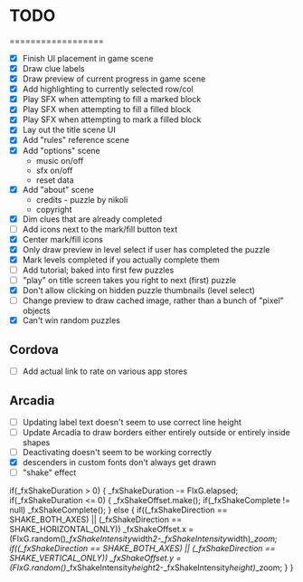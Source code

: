 # TODO

==================

- [x] Finish UI placement in game scene 
- [x] Draw clue labels
- [x] Draw preview of current progress in game scene
- [x] Add highlighting to currently selected row/col
- [x] Play SFX when attempting to fill a marked block
- [x] Play SFX when attempting to fill a filled block
- [x] Play SFX when attempting to mark a filled block
- [x] Lay out the title scene UI
- [x] Add "rules" reference scene
- [x] Add "options" scene
	* music on/off
	* sfx on/off
	* reset data
- [x] Add "about" scene
	* credits - puzzle by nikoli
	* copyright
- [x] Dim clues that are already completed
- [ ] Add icons next to the mark/fill button text
- [x] Center mark/fill icons
- [x] Only draw preview in level select if user has completed the puzzle
- [x] Mark levels completed if you actually complete them
- [ ] Add tutorial; baked into first few puzzles
- [ ] "play" on title screen takes you right to next (first) puzzle
- [x] Don't allow clicking on hidden puzzle thumbnails (level select)
- [ ] Change preview to draw cached image, rather than a bunch of "pixel" objects
- [x] Can't win random puzzles

## Cordova

- [ ] Add actual link to rate on various app stores

## Arcadia

- [ ] Updating label text doesn't seem to use correct line height
- [ ] Update Arcadia to draw borders either entirely outside or entirely inside shapes
- [ ] Deactivating doesn't seem to be working correctly
- [x] descenders in custom fonts don't always get drawn
- [ ] "shake" effect

if(_fxShakeDuration > 0)
{
	_fxShakeDuration -= FlxG.elapsed;
	if(_fxShakeDuration <= 0)
	{
		_fxShakeOffset.make();
		if(_fxShakeComplete != null)
			_fxShakeComplete();
	}
	else
	{
		if((_fxShakeDirection == SHAKE_BOTH_AXES) || (_fxShakeDirection == SHAKE_HORIZONTAL_ONLY))
			_fxShakeOffset.x = (FlxG.random()*_fxShakeIntensity*width*2-_fxShakeIntensity*width)*_zoom;
		if((_fxShakeDirection == SHAKE_BOTH_AXES) || (_fxShakeDirection == SHAKE_VERTICAL_ONLY))
			_fxShakeOffset.y = (FlxG.random()*_fxShakeIntensity*height*2-_fxShakeIntensity*height)*_zoom;
	}
}
